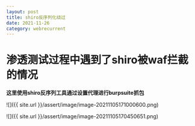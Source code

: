 ```yaml
---
layout: post
title: shiro反序列化绕过
date: 2021-11-26
category: webrecurrent
---
```


# 渗透测试过程中遇到了shiro被waf拦截的情况

**这里使用shiro反序列工具通过设置代理进行burpsuite抓包**

![]({{ site.url }}/assert/image/image-20211105171000600.png)

![]({{ site.url }}/assert/image/image-20211105170450651.png)

